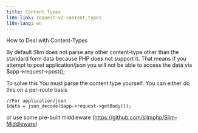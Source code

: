 ```yaml
---
title: Content Types
l10n-link: request-v2-content_types
l10n-lang: en
---
```


How to Deal with Content-Types

By default Slim does not parse any other content-type other than the standard form data because PHP does not support it. That means if you attempt to post application/json you will not be able to access the data via $app->request->post(); 

To solve this
You must parse the content type yourself. You can either do this on a per-route basis

````
//For application/json
$data = json_decode($app->request->getBody());
````

 or use some pre-built middleware (https://github.com/slimphp/Slim-Middleware)
